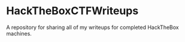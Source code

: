 # HackTheBoxCTFWriteups
A repository for sharing all of my writeups for completed HackTheBox machines.
